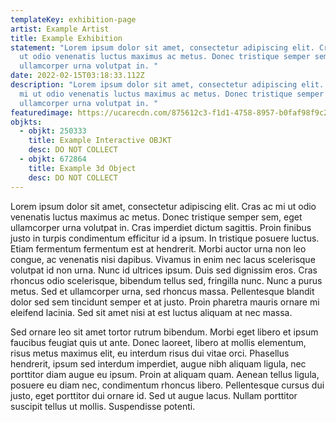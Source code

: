 ```yaml
---
templateKey: exhibition-page
artist: Example Artist
title: Example Exhibition
statement: "Lorem ipsum dolor sit amet, consectetur adipiscing elit. Cras ac mi
  ut odio venenatis luctus maximus ac metus. Donec tristique semper sem, eget
  ullamcorper urna volutpat in. "
date: 2022-02-15T03:18:33.112Z
description: "Lorem ipsum dolor sit amet, consectetur adipiscing elit. Cras ac
  mi ut odio venenatis luctus maximus ac metus. Donec tristique semper sem, eget
  ullamcorper urna volutpat in. "
featuredimage: https://ucarecdn.com/875612c3-f1d1-4758-8957-b0faf98f9c2e/
objkts:
  - objkt: 250333
    title: Example Interactive OBJKT
    desc: DO NOT COLLECT
  - objkt: 672864
    title: Example 3d Object
    desc: DO NOT COLLECT
---
```

Lorem ipsum dolor sit amet, consectetur adipiscing elit. Cras ac mi ut odio venenatis luctus maximus ac metus. Donec tristique semper sem, eget ullamcorper urna volutpat in. Cras imperdiet dictum sagittis. Proin finibus justo in turpis condimentum efficitur id a ipsum. In tristique posuere luctus. Etiam fermentum fermentum est at hendrerit. Morbi auctor urna non leo congue, ac venenatis nisi dapibus. Vivamus in enim nec lacus scelerisque volutpat id non urna. Nunc id ultrices ipsum. Duis sed dignissim eros. Cras rhoncus odio scelerisque, bibendum tellus sed, fringilla nunc. Nunc a purus metus. Sed et ullamcorper urna, sed rhoncus massa. Pellentesque blandit dolor sed sem tincidunt semper et at justo. Proin pharetra mauris ornare mi eleifend lacinia. Sed sit amet nisi at est luctus aliquam at nec massa.

Sed ornare leo sit amet tortor rutrum bibendum. Morbi eget libero et ipsum faucibus feugiat quis ut ante. Donec laoreet, libero at mollis elementum, risus metus maximus elit, eu interdum risus dui vitae orci. Phasellus hendrerit, ipsum sed interdum imperdiet, augue nibh aliquam ligula, nec porttitor diam augue eu ipsum. Proin at aliquam quam. Aenean tellus ligula, posuere eu diam nec, condimentum rhoncus libero. Pellentesque cursus dui justo, eget porttitor dui ornare id. Sed ut augue lacus. Nullam porttitor suscipit tellus ut mollis. Suspendisse potenti.